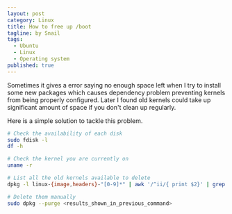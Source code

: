 ```yaml
---
layout: post
category: Linux 
title: How to free up /boot
tagline: by Snail
tags: 
  - Ubuntu
  - Linux
  - Operating system
published: true
---
```


Sometimes it gives a error saying no enough space left when I try to install some new packages which causes dependency problem preventing kernels from being properly configured. Later I found old kernels could take up significant amount of space if you don't clean up regularly. 

Here is a simple solution to tackle this problem.
```bash
# Check the availability of each disk
sudo fdisk -l
df -h

# Check the kernel you are currently on
uname -r

# List all the old kernels available to delete
dpkg -l linux-{image,headers}-"[0-9]*" | awk '/^ii/{ print $2}' | grep -v -e `uname -r | cut -f1,2 -d"-"` | grep -e '[0-9]'

# Delete them manually
sudo dpkg --purge <results_shown_in_previous_command>
```